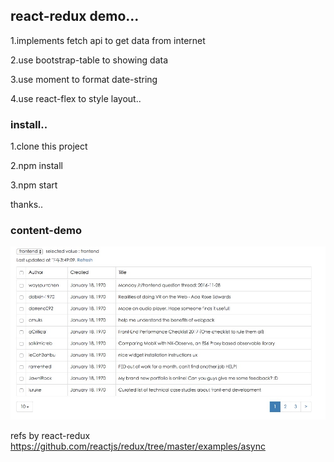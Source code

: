 ## react-redux demo...

1.implements fetch api to get data from internet

2.use bootstrap-table to showing data

3.use moment to format date-string

4.use react-flex to style layout..

### install..

1.clone this project 

2.npm install

3.npm start

thanks..

### content-demo

![alt tag](https://github.com/lastingyeh/async-lab/blob/master/async-lab.jpeg)

refs by react-redux https://github.com/reactjs/redux/tree/master/examples/async

